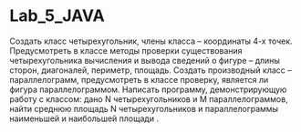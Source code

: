 # Lab_5_JAVA
Создать класс четырехугольник, члены класса – координаты 4-х точек. Предусмотреть в классе методы проверки существования четырехугольника вычисления и вывода сведений о фигуре – длины сторон, диагоналей, периметр, площадь. Создать производный класс – параллелограмм, предусмотреть в классе проверку, является ли фигура параллелограммом. Написать программу, демонстрирующую работу с классом: дано N четырехугольников и M параллелограммов, найти среднюю площадь N четырехугольников и параллелограммы наименьшей и наибольшей площади .
